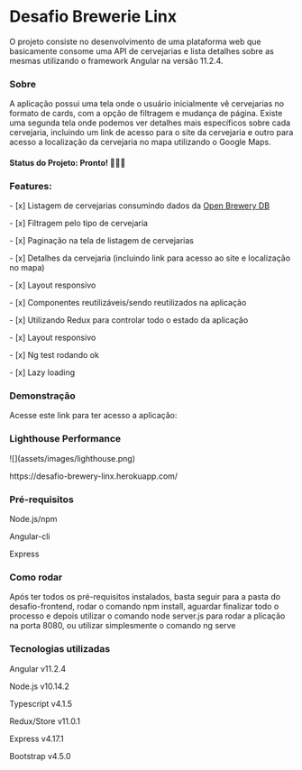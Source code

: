 <h1>Desafio Brewerie Linx</h1>
<p>O projeto consiste no desenvolvimento de uma plataforma web que basicamente consome uma API de cervejarias e lista detalhes sobre as mesmas utilizando o framework Angular na versão 11.2.4.</p>
<h3>Sobre</h3>
<p>A aplicação possui uma tela onde o usuário inicialmente vê cervejarias no formato de cards, com a opção de filtragem e mudança de página. Existe uma segunda tela onde podemos ver detalhes mais específicos sobre cada cervejaria, incluindo um link de acesso para o site da cervejaria e outro para acesso a localização da cervejaria no mapa utilizando o Google Maps.</p>
<h4>Status do Projeto: Pronto! 🚀🚀🚀</h4>
<h3>Features:</h3>
<p>- [x] Listagem de cervejarias consumindo dados da <a href='https://www.openbrewerydb.org/' target='blank'>Open Brewery DB</a></p>
<p>- [x] Filtragem pelo tipo de cervejaria</p>
<p>- [x] Paginação na tela de listagem de cervejarias</p>
<p>- [x] Detalhes da cervejaria (incluindo link para acesso ao site e localização no mapa)</p>
<p>- [x] Layout responsivo</p>
<p>- [x] Componentes reutilizáveis/sendo reutilizados na aplicação</p>
<p>- [x] Utilizando Redux para controlar todo o estado da aplicação</p>
<p>- [x] Layout responsivo</p>
<p>- [x] Ng test rodando ok</p>
<p>- [x] Lazy loading</p>
<h3>Demonstração</h3>
<p>Acesse este link para ter acesso a aplicação:</p>
<h3>Lighthouse Performance</h3>
 ![](assets/images/lighthouse.png)
<p>https://desafio-brewery-linx.herokuapp.com/</p>
<h3>Pré-requisitos</h3>
<p>Node.js/npm</p>
<p>Angular-cli</p>
<p>Express</p>
<h3>Como rodar</h3>
<p>Após ter todos os pré-requisitos instalados, basta seguir para a pasta do desafio-frontend, rodar o comando npm install, aguardar finalizar todo o processo e depois utilizar o comando node server.js para rodar a plicação na porta 8080, ou utilizar simplesmente o comando ng serve</p>
<h3>Tecnologias utilizadas</h3>
<p>Angular v11.2.4</p>
<p>Node.js v10.14.2</p>
<p>Typescript v4.1.5</p>
<p>Redux/Store v11.0.1</p>
<p>Express v4.17.1</p>
<p>Bootstrap v4.5.0</p>
